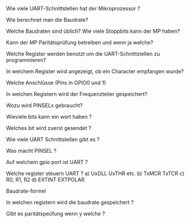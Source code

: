 Wie viele UART-Schnittstellen hat der Mikroprozessor ?

Wie berechnet man die Baudrate? 

Welche Baudraten sind üblich? Wie viele Stoppbits kann der MP haben? 

Kann der MP Paritätsprüfung betreiben und wenn ja welche? 

Welche Register werden benutzt um die UART-Schnittstellen zu programmieren? 

In welchem Register wird angezeigt, ob ein Character empfangen wurde? 

Welche Anschlüsse (Pins in GPIO0 und 1) 


In welchen Registern wird der Frequenzteiler gespeichert? 

Wozu wird PINSELx gebraucht?



Wieviele bits kann ein wort haben ?

Welches bit wird zuerst gesendet ?

Wie viele UART Schnittstellen gibt es ? 

Was macht PINSEL ?

Auf welchem gpio port ist UART ? 

Welche register steuern UART ?
	a) UxDLL UxTHR etc. 
	b) TxMCR TxTCR 
	c) R0, R1, R2 
	d) EXTINT EXTPOLAR 

Baudrate-formel 

In welchen registern wird die baudrate gespeichert ? 

Gibt es paritätspeüfung wenn y welche  ?




